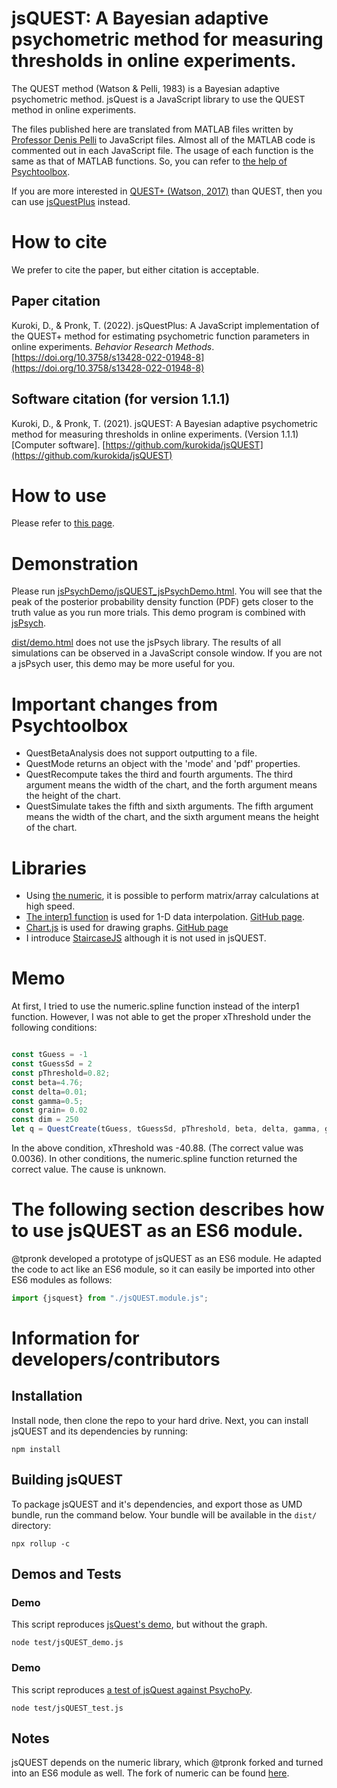 # jsQUEST: A Bayesian adaptive psychometric method for measuring thresholds in online experiments.

The QUEST method (Watson & Pelli, 1983) is a Bayesian adaptive psychometric method. jsQuest is a JavaScript library to use the QUEST method in online experiments.

The files published here are translated from MATLAB files written by [Professor Denis Pelli](https://as.nyu.edu/faculty/denis-pelli.html) to JavaScript files. Almost all of the MATLAB code is commented out in each JavaScript file. The usage of each function is the same as that of MATLAB functions. So, you can refer to [the help of Psychtoolbox](http://psychtoolbox.org/docs/Quest).

If you are more interested in [QUEST+ (Watson, 2017)](https://jov.arvojournals.org/article.aspx?articleid=2611972) than QUEST, then you can use [jsQuestPlus](https://github.com/kurokida/jsQuestPlus) instead.

# How to cite

We prefer to cite the paper, but either citation is acceptable.

## Paper citation

Kuroki, D., & Pronk, T. (2022). jsQuestPlus: A JavaScript implementation of the QUEST+ method for estimating psychometric function parameters in online experiments. *Behavior Research Methods*. [https://doi.org/10.3758/s13428-022-01948-8](https://doi.org/10.3758/s13428-022-01948-8)

## Software citation (for version 1.1.1)

Kuroki, D., & Pronk, T. (2021). jsQUEST: A Bayesian adaptive psychometric method for measuring thresholds in online experiments. (Version 1.1.1) [Computer software]. [https://github.com/kurokida/jsQUEST](https://github.com/kurokida/jsQUEST)

# How to use
Please refer to [this page](https://kurokida.github.io/jsQUEST/).

# Demonstration

Please run [jsPsychDemo/jsQUEST_jsPsychDemo.html](https://www.hes.kyushu-u.ac.jp/~kurokid/QUEST/jsPsychDemo/jsQUEST_jsPsychDemo.html). You will see that the peak of the posterior probability density function (PDF) gets closer to the truth value as you run more trials. This demo program is combined with [jsPsych](https://www.jspsych.org/).

[dist/demo.html](https://www.hes.kyushu-u.ac.jp/~kurokid/QUEST/dist/demo.html) does not use the jsPsych library. The results of all simulations can be observed in a JavaScript console window. If you are not a jsPsych user, this demo may be more useful for you.

# Important changes from Psychtoolbox
- QuestBetaAnalysis does not support outputting to a file.
- QuestMode returns an object with the 'mode' and 'pdf' properties.
- QuestRecompute takes the third and fourth arguments. The third argument means the width of the chart, and the forth argument means the height of the chart.
- QuestSimulate takes the fifth and sixth arguments. The fifth argument means the width of the chart, and the sixth argument means the height of the chart.

# Libraries
- Using [the numeric](https://github.com/sloisel/numeric), it is possible to perform matrix/array calculations at high speed.
- [The interp1 function](https://www.npmjs.com/package/interp1) is used for 1-D data interpolation. [GitHub page](https://github.com/Symmetronic/interp1).
- [Chart.js](https://www.chartjs.org/) is used for drawing graphs. [GitHub page](https://github.com/chartjs/Chart.js)
- I introduce [StaircaseJS](https://github.com/hadrienj/StaircaseJS) although it is not used in jsQUEST.

# Memo
At first, I tried to use the numeric.spline function instead of the interp1 function. However, I was not able to get the proper xThreshold under the following conditions:

```javascript

const tGuess = -1
const tGuessSd = 2
const pThreshold=0.82;
const beta=4.76;
const delta=0.01;
const gamma=0.5;
const grain= 0.02
const dim = 250
let q = QuestCreate(tGuess, tGuessSd, pThreshold, beta, delta, gamma, grain, grain*dim, 1);

```

In the above condition, xThreshold was -40.88. (The correct value was 0.0036). In other conditions, the numeric.spline function returned the correct value. The cause is unknown.

# The following section describes how to use jsQUEST as an ES6 module.

@tpronk developed a prototype of jsQUEST as an ES6 module. He adapted the code to act like an ES6 module, so it can easily be imported into other ES6 modules as follows:

```javascript
import {jsquest} from "./jsQUEST.module.js";
```

# Information for developers/contributors

## Installation
Install node, then clone the repo to your hard drive. Next, you can install jsQUEST and its dependencies by running:

`npm install`

## Building jsQUEST
To package jsQUEST and it's dependencies, and export those as UMD bundle, run the command below. Your bundle will be available in the `dist/` directory:

`npx rollup -c`

## Demos and Tests
### Demo
This script reproduces [jsQuest's demo](https://github.com/kurokida/jsQUEST/blob/main/jsPsychDemo/jsQUEST_jsPsychDemo.html), but without the graph.

`node test/jsQUEST_demo.js`

### Demo
This script reproduces [a test of jsQuest against PsychoPy](https://gitlab.pavlovia.org/tpronk/demo_jsquest/#testing-jsquest-against-psychopy).

`node test/jsQUEST_test.js`


## Notes
jsQUEST depends on the numeric library, which @tpronk forked and turned into an ES6 module as well. The fork of numeric can be found [here](https://github.com/tpronk/numeric).
